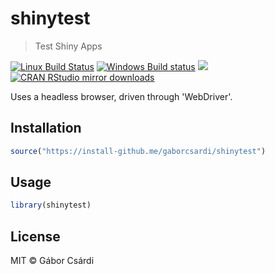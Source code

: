 


# shinytest

> Test Shiny Apps

[![Linux Build Status](https://travis-ci.org/gaborcsardi/shinytest.svg?branch=master)](https://travis-ci.org/gaborcsardi/shinytest)
[![Windows Build status](https://ci.appveyor.com/api/projects/status/github/gaborcsardi/shinytest?svg=true)](https://ci.appveyor.com/project/gaborcsardi/shinytest)
[![](http://www.r-pkg.org/badges/version/shinytest)](http://www.r-pkg.org/pkg/shinytest)
[![CRAN RStudio mirror downloads](http://cranlogs.r-pkg.org/badges/shinytest)](http://www.r-pkg.org/pkg/shinytest)


Uses a headless browser, driven through 'WebDriver'.

## Installation


```r
source("https://install-github.me/gaborcsardi/shinytest")
```

## Usage


```r
library(shinytest)
```

## License

MIT © Gábor Csárdi
